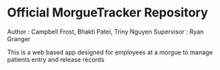 # Official MorgueTracker Repository
Author : Campbell Frost, Bhakti Patel, Triny Nguyen
Supervisor : Ryan Granger

This is a web based app designed for employees at a morgue to manage patients entry and release records 
